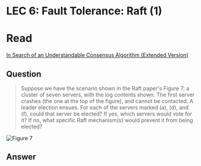 # LEC 6: Fault Tolerance: Raft (1)

# Read

[In Search of an Understandable Consensus Algorithm (Extended Version)](https://pdos.csail.mit.edu/6.824/papers/raft-extended.pdf)



## Question

> Suppose we have the scenario shown in the Raft paper's Figure 7: a cluster of seven servers, with the log contents shown. The first server crashes (the one at the top of the figure), and cannot be contacted. A leader election ensues. For each of the servers marked (a), (d), and (f), could that server be elected? If yes, which servers would vote for it? If no, what specific Raft mechanism(s) would prevent it from being elected?

![Figure 7](https://github.com/ricemaster/6.824-mit-2020/blob/master/paper-questions/Figure7.png)



## Answer
